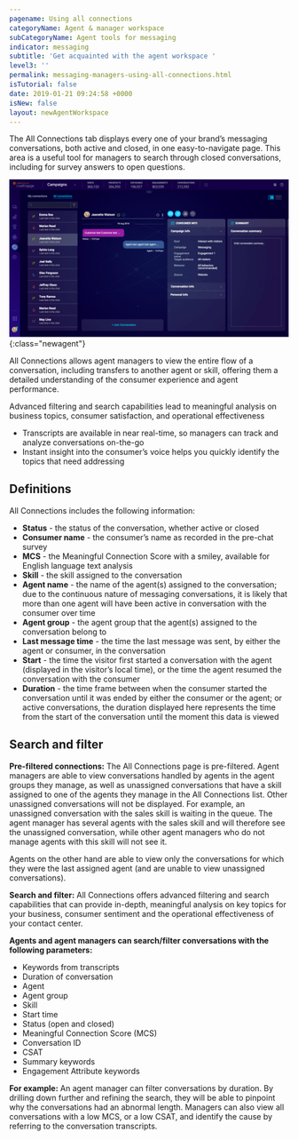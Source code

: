 ```yaml
---
pagename: Using all connections
categoryName: Agent & manager workspace
subCategoryName: Agent tools for messaging
indicator: messaging
subtitle: 'Get acquainted with the agent workspace '
level3: ''
permalink: messaging-managers-using-all-connections.html
isTutorial: false
date: 2019-01-21 09:24:58 +0000
isNew: false
layout: newAgentWorkspace
---
```


The All Connections tab displays every one of your brand’s messaging conversations, both active and closed, in one easy-to-navigate page. This area is a useful tool for managers to search through closed conversations, including for survey answers to open questions.

![alt text](img/new-manager-workspace-6.png){:class="newagent"}

All Connections allows agent managers to view the entire flow of a conversation, including transfers to another agent or skill, offering them a detailed understanding of the consumer experience and agent performance.

Advanced filtering and search capabilities lead to meaningful analysis on business topics, consumer satisfaction, and operational effectiveness
* Transcripts are available in near real-time, so managers can track and analyze conversations on-the-go
* Instant insight into the consumer’s voice helps you quickly identify the topics that need addressing

## Definitions
All Connections includes the following information:

* **Status** - the status of the conversation, whether active or closed
* **Consumer name** - the consumer’s name as recorded in the pre-chat survey
* **MCS** - the Meaningful Connection Score with a smiley, available for English language text analysis
* **Skill** - the skill assigned to the conversation
* **Agent name** - the name of the agent(s) assigned to the conversation; due to the continuous nature of messaging conversations, it is likely that more than one agent will have been active in conversation with the consumer over time
* **Agent group** - the agent group that the agent(s) assigned to the conversation belong to
* **Last message time** - the time the last message was sent, by either the agent or consumer, in the conversation
* **Start** - the time the visitor first started a conversation with the agent (displayed in the visitor’s local time), or the time the agent resumed the conversation with the consumer
* **Duration** - the time frame between when the consumer started the conversation until it was ended by either the consumer or the agent; or active conversations, the duration displayed here represents the time from the start of the conversation until the moment this data is viewed

## Search and filter
**Pre-filtered connections:** The All Connections page is pre-filtered. Agent managers are able to view conversations handled by agents in the agent groups they manage, as well as unassigned conversations that have a skill assigned to one of the agents they manage in the All Connections list. Other unassigned conversations will not be displayed. For example, an unassigned conversation with the sales skill is waiting in the queue. The agent manager has several agents with the sales skill and will therefore see the unassigned conversation, while other agent managers who do not manage agents with this skill will not see it.

Agents on the other hand are able to view only the conversations for which they were the last assigned agent (and are unable to view unassigned conversations).

**Search and filter:** All Connections offers advanced filtering and search capabilities that can provide in-depth, meaningful analysis on key topics for your business, consumer sentiment and the operational effectiveness of your contact center.

**Agents and agent managers can search/filter conversations with the following parameters:**
* Keywords from transcripts
* Duration of conversation
* Agent
* Agent group
* Skill
* Start time
* Status (open and closed)
* Meaningful Connection Score (MCS)
* Conversation ID
* CSAT
* Summary keywords
* Engagement Attribute keywords

**For example:** An agent manager can filter conversations by duration. By drilling down further and refining the search, they will be able to pinpoint why the conversations had an abnormal length. Managers can also view all conversations with a low MCS, or a low CSAT, and identify the cause by referring to the conversation transcripts.
